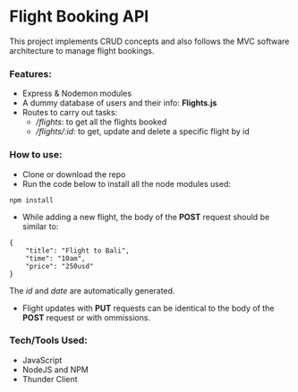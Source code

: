 # Flight Booking API
This project implements CRUD concepts and also follows the MVC software architecture to manage flight bookings.

### Features:
- Express & Nodemon modules
- A dummy database of users and their info: **Flights.js**
- Routes to carry out tasks:
    - */flights*: to get all the flights booked
    - */flights/:id*: to get, update and delete a specific flight by id

### How to use:
- Clone or download the repo
- Run the code below to install all the node modules used:
```
npm install
```
- While adding a new flight, the body of the __POST__ request should be similar to:
```
{
    "title": "Flight to Bali",
    "time": "10am",
    "price": "250usd"
}
```
The *id* and *date* are automatically generated.
- Flight updates with __PUT__ requests can be identical to the body of the __POST__ request or with ommissions.

### Tech/Tools Used:
- JavaScript
- NodeJS and NPM
- Thunder Client